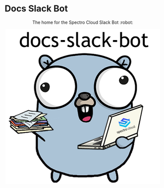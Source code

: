 # Docs Slack Bot



<p align="center">The home for the Spectro Cloud Slack Bot :robot: </p>

<p align="center">
  <img src="/static/images/mascot.png" alt="drawing" width="500"/>
</p>
